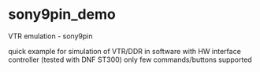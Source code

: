 # sony9pin_demo
VTR emulation - sony9pin

quick example for simulation of VTR/DDR in software with HW interface controller (tested with DNF ST300)
only few commands/buttons supported


